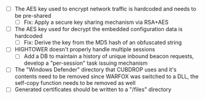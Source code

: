- [ ] The AES key used to encrypt network traffic is hardcoded and needs to be pre-shared
	- [ ] Fix: Apply a secure key sharing mechanism via RSA+AES
- [ ] The AES key used for decrypt the embedded configuration data is hardcoded
	- [ ] Fix: Derive the key from the MD5 hash of an obfuscated string
- [ ] HIGHTOWER doesn't properly handle multiple sessions
	- [ ] Add a DB to maintain a history of unique inbound beacon requests, develop a "per-session" task issuing mechanism
- [ ] The "Windows Defender" directory that CUBDROP uses and it's contents need to be removed since WARFOX was switched to a DLL, the self-copy function needs to be removed as well
- [ ] Generated certificates should be written to a "/files" directory
